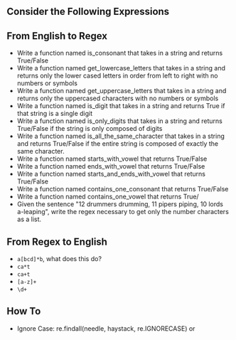 ## Consider the Following Expressions

## From English to Regex
- Write a function named is_consonant that takes in a string and returns True/False 
- Write a function named get_lowercase_letters that takes in a string and returns only the lower cased letters in order from left to right with no numbers or symbols
- Write a function named get_uppercase_letters that takes in a string and returns only the uppercased characters with no numbers or symbols
- Write a function named is_digit that takes in a string and returns True if that string is a single digit
- Write a function named is_only_digits that takes in a string and returns True/False if the string is only composed of digits
- Write a function named is_all_the_same_character that takes in a string and returns True/False if the entire string is composed of exactly the same character.
- Write a function named starts_with_vowel that returns True/False
- Write a function named ends_with_vowel that returns True/False
- Write a function named starts_and_ends_with_vowel that returns True/False
- Write a function named contains_one_consonant that returns True/False
- Write a function named contains_one_vowel that returns True/
- Given the sentence "12 drummers drumming, 11 pipers piping, 10 lords a-leaping", write the regex necessary to get only the number characters as a list.

## From Regex to English
- `a[bcd]*b`, what does this do?
- `ca*t`
- `ca+t`
- `[a-z]+`
- `\d+`

## How To
- Ignore Case: re.findall(needle, haystack, re.IGNORECASE) or 



